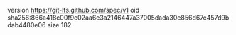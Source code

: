 version https://git-lfs.github.com/spec/v1
oid sha256:866a418c00f9e02aa6e3a2146447a37005dada30e856d67c457d9bdab4480e06
size 182
